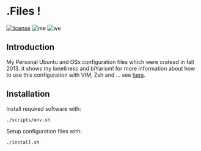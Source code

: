 # .Files !

[![license](https://img.shields.io/github/license/1995parham/dotfiles.svg?style=flat-square)]()
![me](https://img.shields.io/badge/me-parham-orange.svg?style=flat-square)
![we](https://img.shields.io/badge/we-are-orange.svg?style=flat-square)

## Introduction

My Personal Ubuntu and OSx configuration files which were cratead in fall 2013. it shows my loneliness and biYarism!
for more information about how to use this configuration with VIM, Zsh and ... see [here](http://1995parham.github.io/dotfiles/).

## Installation

Install required software with:

```sh
./scripts/env.sh
```

Setup configuration files with:

```sh
./install.sh
```
